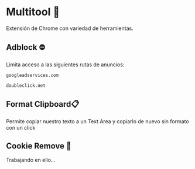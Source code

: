 # Multitool 🧰
Extensión de Chrome con variedad de herramientas.

## Adblock ⛔
Limita acceso a las siguientes rutas de anuncios:
 ~~~
googleadservices.com

doubleclick.net
 ~~~

 ## Format Clipboard📋
 Permite copiar nuestro texto a un Text Area y copiarlo de nuevo sin formato con un click
 
## Cookie Remove 🍪
Trabajando en ello...
